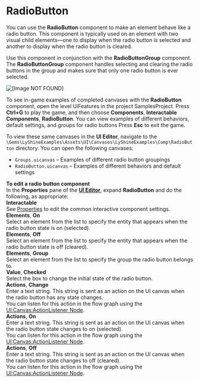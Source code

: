 # RadioButton<a name="ui-editor-components-radiobutton"></a>

You can use the **RadioButton** component to make an element behave like a radio button\. This component is typically used on an element with two visual child elements—one to display when the radio button is selected and another to display when the radio button is cleared\.

Use this component in conjunction with the **RadioButtonGroup** component\. The **RadioButtonGroup** component handles selecting and clearing the radio buttons in the group and makes sure that only one radio button is ever selected\.

![\[Image NOT FOUND\]](http://docs.aws.amazon.com/lumberyard/latest/userguide/images/ui-editor-components-radiobutton.png)

To see in\-game examples of completed canvases with the **RadioButton** component, open the level UiFeatures in the project SamplesProject\. Press **Ctrl\+G** to play the game, and then choose **Components**, **Interactable Components**, **RadioButton**\. You can view examples of different behaviors, default settings, and groups for radio buttons Press **Esc** to exit the game\.

To view these same canvases in the **UI Editor**, navigate to the `\Gems\LyShineExamples\Assets\UI\Canvases\LyShineExamples\Comp\RadioButton` directory\. You can open the following canvases:
+ `Groups.uicanvas` – Examples of different radio button groupings
+ `RadioButton.uicanvas` – Examples of different behaviors and default settings

**To edit a radio button component**  
In the **Properties** pane of the [**UI Editor**](ui-editor-using.md), expand **RadioButton** and do the following, as appropriate:    
**Interactable**  
See [Properties](ui-editor-components-interactive-properties.md) to edit the common interactive component settings\.  
**Elements**, **On**  
Select an element from the list to specify the entity that appears when the radio button state is on \(selected\)\.   
**Elements**, **Off**  
Select an element from the list to specify the entity that appears when the radio button state is off \(cleared\)\.   
**Elements**, **Group**  
Select an element from the list to specify the group the radio button belongs to\.  
**Value**, **Checked**  
Select the box to change the initial state of the radio button\.  
**Actions**, **Change**  
Enter a text string\. This string is sent as an action on the UI canvas when the radio button has any state changes\.  
You can listen for this action in the flow graph using the [UI:Canvas:ActionListener Node](https://docs.aws.amazon.com/lumberyard/latest/legacyreference/fg-node-ref-ui-canvas.html)\.  
**Actions**, **On**  
Enter a text string\. This string is sent as an action on the UI canvas when the radio button state changes to on \(selected\)\.  
You can listen for this action in the flow graph using the [UI:Canvas:ActionListener Node](https://docs.aws.amazon.com/lumberyard/latest/legacyreference/fg-node-ref-ui-canvas.html)\.  
**Actions**, **Off**  
Enter a text string\. This string is sent as an action on the UI canvas when the radio button state changes to off \(cleared\)\.  
You can listen for this action in the flow graph using the [UI:Canvas:ActionListener Node](https://docs.aws.amazon.com/lumberyard/latest/legacyreference/fg-node-ref-ui-canvas.html)\.